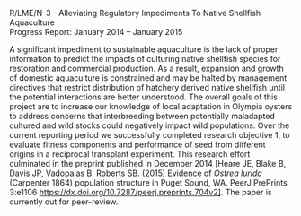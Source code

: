 R/LME/N-3 - Alleviating Regulatory Impediments To Native Shellfish Aquaculture      
Progress Report: January 2014 – January 2015 

A significant impediment to sustainable aquaculture is the lack of proper information to predict the impacts of culturing native shellfish species for restoration and commercial production. As a result, expansion and growth of domestic aquaculture is constrained and may be halted by management directives that restrict distribution of hatchery derived native shellfish until the potential interactions are better understood. The overall goals of this project are to increase our knowledge of local adaptation in Olympia oysters to address concerns that interbreeding between potentially maladapted cultured and wild stocks could negatively impact wild populations. Over the current reporting period we successfully completed research objective 1, to evaluate fitness components and performance of seed from different origins in a reciprocal transplant experiment. This research effort culminated in the preprint published in December 2014 [Heare JE, Blake B, Davis JP, Vadopalas B, Roberts SB. (2015) Evidence of _Ostrea lurida_ (Carpenter 1864) population structure in Puget Sound, WA. PeerJ PrePrints 3:e1106 https://dx.doi.org/10.7287/peerj.preprints.704v2]. The paper is currently out for peer-review.




